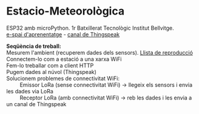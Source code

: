 # Estacio-Meteorològica
<p>ESP32 amb microPython. 1r Batxillerat Tecnològic Institut Bellvitge.<br>
<a target="_blank" href="https://sites.google.com/xtec.cat/bellbit-g1/seqüència-daprenentatge/mesurem-lambient">e-spai d'aprenentatge</a> - <a href="https://thingspeak.mathworks.com/channels/1825502" target="_blank">canal de Thingspeak</a></p> 

<p><b>Seqüència de treball:</b><br>
Mesurem l'ambient (recuperem dades dels sensors). <a target="_blank" href="https://www.youtube.com/playlist?list=PLPgROzFANTubuU63zn_CugJb2zuYuDn44">Llista de reproducció</a><br>
Connectem-lo com a estació a una xarxa WiFi<br>
Fem-lo treballar com a client HTTP<br>
Pugem dades al núvol (Thingspeak)<br>
Solucionem problemes de connectivitat WiFi:<br>
&nbsp;&nbsp;&nbsp;&nbsp;&nbsp;&nbsp;&nbsp;&nbsp; Emissor LoRa (sense connectivitat WiFi) -> llegeix els sensors i envia les dades via LoRa<br>
&nbsp;&nbsp;&nbsp;&nbsp;&nbsp;&nbsp;&nbsp;&nbsp; Receptor LoRa (amb connectivitat WiFi) -> reb les dades i les envia a un canal de Thingspeak</p>
